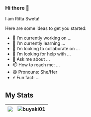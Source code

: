 ### Hi there 👋

I am Ritta Sweta!

Here are some ideas to get you started:

- 🔭 I’m currently working on ...
- 🌱 I’m currently learning ...
- 👯 I’m looking to collaborate on ...
- 🤔 I’m looking for help with ...
- 💬 Ask me about ...
- 📫 How to reach me: ...
- 😄 Pronouns: She/Her
- ⚡ Fun fact: ...

## My Stats

<img align="center" src="https://github-readme-stats.vercel.app/api/top-langs/?username=buyaki01" /> | <img src="https://github-readme-stats.vercel.app/api?username=m05e5&show_icons=true" alt="buyaki01" /> |
| ------------------------------------------------------------------------------------------------------ | -------------------------------------------------------------------------------------------------------------
